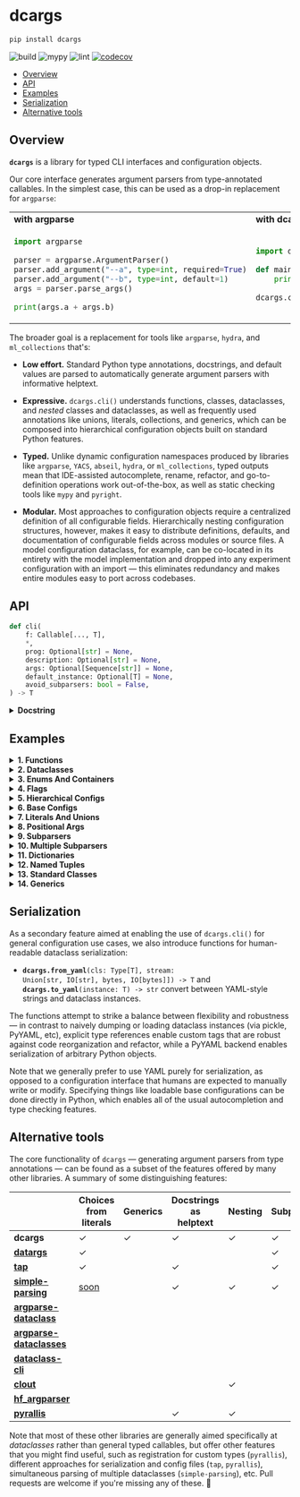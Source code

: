 # dcargs

```bash
pip install dcargs
```

![build](https://github.com/brentyi/dcargs/workflows/build/badge.svg)
![mypy](https://github.com/brentyi/dcargs/workflows/mypy/badge.svg?branch=master)
![lint](https://github.com/brentyi/dcargs/workflows/lint/badge.svg)
[![codecov](https://codecov.io/gh/brentyi/dcargs/branch/master/graph/badge.svg)](https://codecov.io/gh/brentyi/dcargs)

- [Overview](#overview)
- [API](#api)
- [Examples](#examples)
- [Serialization](#serialization)
- [Alternative tools](#alternative-tools)

## Overview

**`dcargs`** is a library for typed CLI interfaces and configuration objects.

Our core interface generates argument parsers from type-annotated callables. In
the simplest case, this can be used as a drop-in replacement for `argparse`:

<table>
<tr>
<td><strong>with argparse</strong></td>
<td><strong>with dcargs</strong></td>
</tr>
<tr>
<td>

```python
import argparse

parser = argparse.ArgumentParser()
parser.add_argument("--a", type=int, required=True)
parser.add_argument("--b", type=int, default=1)
args = parser.parse_args()

print(args.a + args.b)
```

</td>
<td>

```python
import dcargs

def main(a: int, b: int = 3) -> None:
    print(a + b)

dcargs.cli(main)
```

</td>
</tr>
</table>

The broader goal is a replacement for tools like `argparse`, `hydra`, and
`ml_collections` that's:

- **Low effort.** Standard Python type annotations, docstrings, and default
  values are parsed to automatically generate argument parsers with informative
  helptext.

- **Expressive.** `dcargs.cli()` understands functions, classes, dataclasses,
  and _nested_ classes and dataclasses, as well as frequently used annotations
  like unions, literals, collections, and generics, which can be composed into
  hierarchical configuration objects built on standard Python features.

- **Typed.** Unlike dynamic configuration namespaces produced by libraries like
  `argparse`, `YACS`, `abseil`, `hydra`, or `ml_collections`, typed outputs mean
  that IDE-assisted autocomplete, rename, refactor, and go-to-definition
  operations work out-of-the-box, as well as static checking tools like `mypy`
  and `pyright`.

- **Modular.** Most approaches to configuration objects require a centralized
  definition of all configurable fields. Hierarchically nesting configuration
  structures, however, makes it easy to distribute definitions, defaults, and
  documentation of configurable fields across modules or source files. A model
  configuration dataclass, for example, can be co-located in its entirety with
  the model implementation and dropped into any experiment configuration with an
  import — this eliminates redundancy and makes entire modules easy to port
  across codebases.

## API

<!-- START SIGNATURE -->

```python
def cli(
    f: Callable[..., T],
    *,
    prog: Optional[str] = None,
    description: Optional[str] = None,
    args: Optional[Sequence[str]] = None,
    default_instance: Optional[T] = None,
    avoid_subparsers: bool = False,
) -> T
```

<!-- END SIGNATURE -->

<details>
<summary><strong>Docstring</strong></summary>

<!-- START DOCSTRING -->

```
Call `f(...)`, with arguments populated from an automatically generated CLI
interface.

`f` should have type-annotated inputs, and can be a function or class. Note that if
`f` is a class, `dcargs.cli()` returns an instance.

The parser is generated by populating helptext from docstrings and types from
annotations; a broad range of core type annotations are supported...
    - Types natively accepted by `argparse`: str, int, float, pathlib.Path, etc.
    - Default values for optional parameters.
    - Booleans, which are automatically converted to flags when provided a default
      value.
    - Enums (via `enum.Enum`).
    - Various annotations from the standard typing library. Some examples:
      - `typing.ClassVar[T]`.
      - `typing.Optional[T]`.
      - `typing.Literal[T]`.
      - `typing.Sequence[T]`.
      - `typing.List[T]`.
      - `typing.Dict[K, V]`.
      - `typing.Tuple`, such as `typing.Tuple[T1, T2, T3]` or
        `typing.Tuple[T, ...]`.
      - `typing.Set[T]`.
      - `typing.Final[T]` and `typing.Annotated[T]`.
      - `typing.Union[T1, T2]`.
      - Various nested combinations of the above: `Optional[Literal[T]]`,
        `Final[Optional[Sequence[T]]]`, etc.
    - Hierarchical structures via nested dataclasses, TypedDict, NamedTuple,
      classes.
      - Simple nesting.
      - Unions over nested structures (subparsers).
      - Optional unions over nested structures (optional subparsers).
    - Generics (including nested generics).

Args:
    f: Callable.

Keyword Args:
    prog: The name of the program printed in helptext. Mirrors argument from
        `argparse.ArgumentParser()`.
    description: Description text for the parser, displayed when the --help flag is
        passed in. If not specified, `f`'s docstring is used. Mirrors argument from
        `argparse.ArgumentParser()`.
    args: If set, parse arguments from a sequence of strings instead of the
        commandline. Mirrors argument from `argparse.ArgumentParser.parse_args()`.
    default_instance: An instance of `T` to use for default values; only supported
        if `T` is a dataclass, TypedDict, or NamedTuple. Helpful for merging CLI
        arguments with values loaded from elsewhere. (for example, a config object
        loaded from a yaml file)
    avoid_subparsers: Avoid creating a subparser when defaults are provided for
        unions over nested types. Generates cleaner but less expressive CLIs.

Returns:
    The output of `f(...)`.
```

<!-- END DOCSTRING -->

</details>

## Examples

<!-- START EXAMPLES -->
<details>
<summary>
<strong>1. Functions</strong>
</summary>
<blockquote>

In the simplest case, `dcargs.cli()` can be used to run a function with
arguments populated from the CLI.

**Code ([link](examples/01_functions.py)):**

```python
import dcargs


def main(
    field1: str,
    field2: int = 3,
) -> None:
    """Function, whose arguments will be populated from a CLI interface.

    Args:
        field1: A string field.
        field2: A numeric field, with a default value.
    """
    print(field1, field2)


if __name__ == "__main__":
    dcargs.cli(main)
```

<br />

**Example usage:**

<pre>
<samp>$ <kbd>python ./01_functions.py --help</kbd>
usage: 01_functions.py [-h] --field1 STR [--field2 INT]

Function, whose arguments will be populated from a CLI interface.

arguments:
  -h, --help    show this help message and exit
  --field1 STR  A string field. (required)
  --field2 INT  A numeric field, with a default value. (default: 3)</samp>
</pre>

<pre>
<samp>$ <kbd>python ./01_functions.py --field1 hello</kbd>
hello 3</samp>
</pre>

<pre>
<samp>$ <kbd>python ./01_functions.py --field1 hello --field2 10</kbd>
hello 10</samp>
</pre>

</blockquote>
</details>

<details>
<summary>
<strong>2. Dataclasses</strong>
</summary>
<blockquote>

Common pattern: use `dcargs.cli()` to instantiate a dataclass. The outputted
instance can be used as a typed alternative for an argparse namespace.

**Code ([link](examples/02_dataclasses.py)):**

```python
import dataclasses

import dcargs


@dataclasses.dataclass
class Args:
    """Description.
    This should show up in the helptext!"""

    field1: str  # A string field.
    field2: int = 3  # A numeric field, with a default value.


if __name__ == "__main__":
    args = dcargs.cli(Args)
    print(args)
```

<br />

**Example usage:**

<pre>
<samp>$ <kbd>python ./02_dataclasses.py --help</kbd>
usage: 02_dataclasses.py [-h] --field1 STR [--field2 INT]

Description.
This should show up in the helptext!

arguments:
  -h, --help    show this help message and exit
  --field1 STR  A string field. (required)
  --field2 INT  A numeric field, with a default value. (default: 3)</samp>
</pre>

<pre>
<samp>$ <kbd>python ./02_dataclasses.py --field1 hello</kbd>
Args(field1=&#x27;hello&#x27;, field2=3)</samp>
</pre>

<pre>
<samp>$ <kbd>python ./02_dataclasses.py --field1 hello --field2 5</kbd>
Args(field1=&#x27;hello&#x27;, field2=5)</samp>
</pre>

</blockquote>
</details>

<details>
<summary>
<strong>3. Enums And Containers</strong>
</summary>
<blockquote>

We can generate argument parsers from more advanced type annotations, like enums
and tuple types.

**Code ([link](examples/03_enums_and_containers.py)):**

```python
import dataclasses
import enum
import pathlib
from typing import Optional, Tuple

import dcargs


class OptimizerType(enum.Enum):
    ADAM = enum.auto()
    SGD = enum.auto()


@dataclasses.dataclass(frozen=True)
class TrainConfig:
    # Example of a variable-length tuple. `typing.List`, `typing.Sequence`,
    # `typing.Set`, `typing.Dict`, etc are all supported as well.
    dataset_sources: Tuple[pathlib.Path, ...]
    """Paths to load training data from. This can be multiple!"""

    # Fixed-length tuples are also okay.
    image_dimensions: Tuple[int, int] = (32, 32)
    """Height and width of some image data."""

    # Enums are handled seamlessly.
    optimizer_type: OptimizerType = OptimizerType.ADAM
    """Gradient-based optimizer to use."""

    # We can also explicitly mark arguments as optional.
    checkpoint_interval: Optional[int] = None
    """Interval to save checkpoints at."""


if __name__ == "__main__":
    config = dcargs.cli(TrainConfig)
    print(config)
```

<br />

**Example usage:**

<pre>
<samp>$ <kbd>python ./03_enums_and_containers.py --help</kbd>
usage: 03_enums_and_containers.py [-h] --dataset-sources PATH [PATH ...]
                                  [--image-dimensions INT INT]
                                  [--optimizer-type {ADAM,SGD}]
                                  [--checkpoint-interval {None}|INT]

arguments:
  -h, --help            show this help message and exit
  --dataset-sources PATH [PATH ...]
                        Paths to load training data from. This can be
                        multiple! (required)
  --image-dimensions INT INT
                        Height and width of some image data. (default: 32
                        32)
  --optimizer-type {ADAM,SGD}
                        Gradient-based optimizer to use. (default:
                        ADAM)
  --checkpoint-interval {None}|INT
                        Interval to save checkpoints at. (default:
                        None)</samp>
</pre>

<pre>
<samp>$ <kbd>python ./03_enums_and_containers.py --dataset-sources ./data --image-dimensions 16 16</kbd>
TrainConfig(dataset_sources=(PosixPath(&#x27;data&#x27;),), image_dimensions=(16, 16), optimizer_type=&lt;OptimizerType.ADAM: 1&gt;, checkpoint_interval=None)</samp>
</pre>

<pre>
<samp>$ <kbd>python ./03_enums_and_containers.py --dataset-sources ./data --optimizer-type SGD</kbd>
TrainConfig(dataset_sources=(PosixPath(&#x27;data&#x27;),), image_dimensions=(32, 32), optimizer_type=&lt;OptimizerType.SGD: 2&gt;, checkpoint_interval=None)</samp>
</pre>

</blockquote>
</details>

<details>
<summary>
<strong>4. Flags</strong>
</summary>
<blockquote>

Booleans can either be expected to be explicitly passed in, or, if given a
default value, automatically converted to flags.

**Code ([link](examples/04_flags.py)):**

```python
import dataclasses
from typing import Optional

import dcargs


@dataclasses.dataclass
class Args:
    # Boolean. This expects an explicit "True" or "False".
    boolean: bool

    # Optional boolean. Same as above, but can be omitted.
    optional_boolean: Optional[bool]

    # Pass --flag-a in to set this value to True.
    flag_a: bool = False

    # Pass --no-flag-b in to set this value to False.
    flag_b: bool = True


if __name__ == "__main__":
    args = dcargs.cli(Args)
    print(args)
```

<br />

**Example usage:**

<pre>
<samp>$ <kbd>python ./04_flags.py --help</kbd>
usage: 04_flags.py [-h] --boolean {True,False} --optional-boolean
                   {None,True,False} [--flag-a] [--no-flag-b]

arguments:
  -h, --help            show this help message and exit
  --boolean {True,False}
                        Boolean. This expects an explicit &quot;True&quot; or &quot;False&quot;.
                        (required)
  --optional-boolean {None,True,False}
                        Optional boolean. Same as above, but can be omitted.
                        (required)
  --flag-a              Pass --flag-a in to set this value to True. (sets:
                        flag_a=True)
  --no-flag-b           Pass --no-flag-b in to set this value to False.
                        (sets: flag_b=False)</samp>
</pre>

<pre>
<samp>$ <kbd>python ./04_flags.py --boolean True</kbd>
usage: 04_flags.py [-h] --boolean {True,False} --optional-boolean
                   {None,True,False} [--flag-a] [--no-flag-b]
04_flags.py: error: the following arguments are required: --optional-boolean</samp>
</pre>

<pre>
<samp>$ <kbd>python ./04_flags.py --boolean False --flag-a</kbd>
usage: 04_flags.py [-h] --boolean {True,False} --optional-boolean
                   {None,True,False} [--flag-a] [--no-flag-b]
04_flags.py: error: the following arguments are required: --optional-boolean</samp>
</pre>

<pre>
<samp>$ <kbd>python ./04_flags.py --boolean False --no-flag-b</kbd>
usage: 04_flags.py [-h] --boolean {True,False} --optional-boolean
                   {None,True,False} [--flag-a] [--no-flag-b]
04_flags.py: error: the following arguments are required: --optional-boolean</samp>
</pre>

</blockquote>
</details>

<details>
<summary>
<strong>5. Hierarchical Configs</strong>
</summary>
<blockquote>

Parsing of nested types (in this case nested dataclasses) enables hierarchical
configuration objects that are both modular and highly expressive.

**Code ([link](examples/05_hierarchical_configs.py)):**

```python
import dataclasses
import enum
import pathlib

import dcargs


class OptimizerType(enum.Enum):
    ADAM = enum.auto()
    SGD = enum.auto()


@dataclasses.dataclass(frozen=True)
class OptimizerConfig:
    # Gradient-based optimizer to use.
    algorithm: OptimizerType = OptimizerType.ADAM

    # Learning rate to use.
    learning_rate: float = 3e-4

    # Coefficient for L2 regularization.
    weight_decay: float = 1e-2


@dataclasses.dataclass(frozen=True)
class ExperimentConfig:
    # Various configurable options for our optimizer.
    optimizer: OptimizerConfig

    # Batch size.
    batch_size: int = 32

    # Total number of training steps.
    train_steps: int = 100_000

    # Random seed. This is helpful for making sure that our experiments are all
    # reproducible!
    seed: int = 0


def train(
    out_dir: pathlib.Path,
    config: ExperimentConfig,
    restore_checkpoint: bool = False,
    checkpoint_interval: int = 1000,
) -> None:
    """Train a model.

    Args:
        out_dir: Where to save logs and checkpoints.
        config: Experiment configuration.
        restore_checkpoint: Set to restore an existing checkpoint.
        checkpoint_interval: Training steps between each checkpoint save.
    """
    print(f"{out_dir=}, {restore_checkpoint=}, {checkpoint_interval=}")
    print(f"{config=}")
    print(dcargs.to_yaml(config))


if __name__ == "__main__":
    dcargs.cli(train)
```

<br />

**Example usage:**

<pre>
<samp>$ <kbd>python ./05_hierarchical_configs.py --help</kbd>
usage: 05_hierarchical_configs.py [-h] --out-dir PATH
                                  [--config.optimizer.algorithm {ADAM,SGD}]
                                  [--config.optimizer.learning-rate FLOAT]
                                  [--config.optimizer.weight-decay FLOAT]
                                  [--config.batch-size INT]
                                  [--config.train-steps INT]
                                  [--config.seed INT] [--restore-checkpoint]
                                  [--checkpoint-interval INT]

Train a model.

arguments:
  -h, --help            show this help message and exit
  --out-dir PATH  Where to save logs and checkpoints.
                        (required)
  --restore-checkpoint  Set to restore an existing checkpoint. (sets:
                        restore_checkpoint=True)
  --checkpoint-interval INT
                        Training steps between each checkpoint save.
                        (default: 1000)

config.optimizer arguments:
  Various configurable options for our optimizer.

  --config.optimizer.algorithm {ADAM,SGD}
                        Gradient-based optimizer to use. (default:
                        ADAM)
  --config.optimizer.learning-rate FLOAT
                        Learning rate to use. (default: 0.0003)
  --config.optimizer.weight-decay FLOAT
                        Coefficient for L2 regularization. (default:
                        0.01)

config arguments:
  Experiment configuration.

  --config.batch-size INT
                        Batch size. (default: 32)
  --config.train-steps INT
                        Total number of training steps. (default:
                        100000)
  --config.seed INT  Random seed. This is helpful for making sure that our
                        experiments are all reproducible! (default: 0)</samp>
</pre>

<pre>
<samp>$ <kbd>python ./05_hierarchical_configs.py . --config.optimizer.algorithm SGD</kbd>
usage: 05_hierarchical_configs.py [-h] --out-dir PATH
                                  [--config.optimizer.algorithm {ADAM,SGD}]
                                  [--config.optimizer.learning-rate FLOAT]
                                  [--config.optimizer.weight-decay FLOAT]
                                  [--config.batch-size INT]
                                  [--config.train-steps INT]
                                  [--config.seed INT] [--restore-checkpoint]
                                  [--checkpoint-interval INT]
05_hierarchical_configs.py: error: the following arguments are required: --out-dir</samp>
</pre>

<pre>
<samp>$ <kbd>python ./05_hierarchical_configs.py . --restore-checkpoint</kbd>
usage: 05_hierarchical_configs.py [-h] --out-dir PATH
                                  [--config.optimizer.algorithm {ADAM,SGD}]
                                  [--config.optimizer.learning-rate FLOAT]
                                  [--config.optimizer.weight-decay FLOAT]
                                  [--config.batch-size INT]
                                  [--config.train-steps INT]
                                  [--config.seed INT] [--restore-checkpoint]
                                  [--checkpoint-interval INT]
05_hierarchical_configs.py: error: the following arguments are required: --out-dir</samp>
</pre>

</blockquote>
</details>

<details>
<summary>
<strong>6. Base Configs</strong>
</summary>
<blockquote>

We can integrate `dcargs.cli()` into common configuration patterns: here, we
select one of multiple possible base configurations, and then use the CLI to
either override (existing) or fill in (missing) values.

**Code ([link](examples/06_base_configs.py)):**

```python
import sys
from dataclasses import dataclass
from typing import Callable, Dict, Literal, Tuple, TypeVar, Union

from torch import nn

import dcargs


@dataclass(frozen=True)
class AdamOptimizer:
    learning_rate: float = 1e-3
    betas: Tuple[float, float] = (0.9, 0.999)


@dataclass(frozen=True)
class SgdOptimizer:
    learning_rate: float = 3e-4


@dataclass(frozen=True)
class ExperimentConfig:
    # Dataset to run experiment on.
    dataset: Literal["mnist", "imagenet-50"]

    # Optimizer parameters.
    optimizer: Union[AdamOptimizer, SgdOptimizer]

    # Model size.
    num_layers: int
    units: int

    # Batch size.
    batch_size: int

    # Total number of training steps.
    train_steps: int

    # Random seed. This is helpful for making sure that our experiments are all
    # reproducible!
    seed: int

    # Activation to use. Not specifiable via the commandline.
    activation: Callable[[], nn.Module]


# Note that we could also define this library using separate YAML files (similar to
# `config_path`/`config_name` in Hydra), but staying in Python enables seamless type
# checking + IDE support.
base_configs = {
    "small": ExperimentConfig(
        dataset="mnist",
        optimizer=SgdOptimizer(),
        batch_size=2048,
        num_layers=4,
        units=64,
        train_steps=30_000,
        # The dcargs.MISSING sentinel allows us to specify that the seed should have no
        # default, and needs to be populated from the CLI.
        seed=dcargs.MISSING,
        activation=nn.ReLU,
    ),
    "big": ExperimentConfig(
        dataset="imagenet-50",
        optimizer=AdamOptimizer(),
        batch_size=32,
        num_layers=8,
        units=256,
        train_steps=100_000,
        seed=dcargs.MISSING,
        activation=nn.GELU,
    ),
}


T = TypeVar("T")


def cli_from_base_configs(base_library: Dict[str, T]) -> T:
    """Populate an instance of `cls`, where the first positional argument is used to
    select from a library of named base configs."""
    # Get base configuration name from the first positional argument.
    if len(sys.argv) < 2 or sys.argv[1] not in base_library:
        valid_usages = map(lambda k: f"{sys.argv[0]} {k} --help", base_library.keys())
        raise SystemExit("usage:\n  " + "\n  ".join(valid_usages))

    # Get base configuration from our library, and use it for default CLI parameters.
    default_instance = base_library[sys.argv[1]]
    return dcargs.cli(
        type(default_instance),
        prog=" ".join(sys.argv[:2]),
        args=sys.argv[2:],
        default_instance=default_instance,
        # `avoid_subparsers` will avoid making a subparser for unions when a default is
        # provided; in this case, it simplifies our CLI but makes it less expressive
        # (cannot switch away from the base optimizer types).
        avoid_subparsers=True,
    )


if __name__ == "__main__":
    config = cli_from_base_configs(base_configs)
    print(config)
```

<br />

**Example usage:**

<pre>
<samp>$ <kbd>python ./06_base_configs_argv.py</kbd>
usage:
  examples/06_base_configs.py small --help
  examples/06_base_configs.py big --help</samp>
</pre>

<pre>
<samp>$ <kbd>python ./06_base_configs_argv.py small --help</kbd>
usage: examples/06_base_configs.py small [-h] [--dataset {mnist,imagenet-50}]
                                         [--optimizer.learning-rate FLOAT]
                                         [--num-layers INT] [--units INT]
                                         [--batch-size INT]
                                         [--train-steps INT] --seed INT
                                         [--activation {&lt;class &#x27;torch.nn.modules.activation.ReLU&#x27;&gt;}]

arguments:
  -h, --help            show this help message and exit
  --dataset {mnist,imagenet-50}
                        Dataset to run experiment on. (default: mnist)
  --num-layers INT  Model size. (default: 4)
  --units INT   Model size. (default: 64)
  --batch-size INT  Batch size. (default: 2048)
  --train-steps INT  Total number of training steps. (default:
                        30000)
  --seed INT    Random seed. This is helpful for making sure that our
                        experiments are all reproducible!
                        (required)
  --activation {&lt;class &#x27;torch.nn.modules.activation.ReLU&#x27;&gt;}
                        Activation to use. Not specifiable via the
                        commandline. (not parsable)

optimizer arguments:
  Optimizer parameters.

  --optimizer.learning-rate FLOAT
                        (default: 0.0003)</samp>
</pre>

<pre>
<samp>$ <kbd>python ./06_base_configs_argv.py small --seed 94720</kbd>
ExperimentConfig(dataset=&#x27;mnist&#x27;, optimizer=SgdOptimizer(learning_rate=0.0003), num_layers=4, units=64, batch_size=2048, train_steps=30000, seed=94720, activation=&lt;class &#x27;torch.nn.modules.activation.ReLU&#x27;&gt;)</samp>
</pre>

<pre>
<samp>$ <kbd>python ./06_base_configs_argv.py big --help</kbd>
usage: examples/06_base_configs.py big [-h] [--dataset {mnist,imagenet-50}]
                                       [--optimizer.learning-rate FLOAT]
                                       [--optimizer.betas FLOAT FLOAT]
                                       [--num-layers INT] [--units INT]
                                       [--batch-size INT] [--train-steps INT]
                                       --seed INT
                                       [--activation {&lt;class &#x27;torch.nn.modules.activation.GELU&#x27;&gt;}]

arguments:
  -h, --help            show this help message and exit
  --dataset {mnist,imagenet-50}
                        Dataset to run experiment on. (default:
                        imagenet-50)
  --num-layers INT  Model size. (default: 8)
  --units INT   Model size. (default: 256)
  --batch-size INT  Batch size. (default: 32)
  --train-steps INT  Total number of training steps. (default:
                        100000)
  --seed INT    Random seed. This is helpful for making sure that our
                        experiments are all reproducible!
                        (required)
  --activation {&lt;class &#x27;torch.nn.modules.activation.GELU&#x27;&gt;}
                        Activation to use. Not specifiable via the
                        commandline. (not parsable)

optimizer arguments:
  Optimizer parameters.

  --optimizer.learning-rate FLOAT
                        (default: 0.001)
  --optimizer.betas FLOAT FLOAT
                        (default: 0.9 0.999)</samp>
</pre>

<pre>
<samp>$ <kbd>python ./06_base_configs_argv.py big --seed 94720</kbd>
ExperimentConfig(dataset=&#x27;imagenet-50&#x27;, optimizer=AdamOptimizer(learning_rate=0.001, betas=(0.9, 0.999)), num_layers=8, units=256, batch_size=32, train_steps=100000, seed=94720, activation=&lt;class &#x27;torch.nn.modules.activation.GELU&#x27;&gt;)</samp>
</pre>

</blockquote>
</details>

<details>
<summary>
<strong>7. Literals And Unions</strong>
</summary>
<blockquote>

`typing.Literal[]` can be used to restrict inputs to a fixed set of literal
choices; `typing.Union[]` can be used to restrict inputs to a fixed set of
types.

**Code ([link](examples/07_literals_and_unions.py)):**

```python
import dataclasses
import enum
from typing import Literal, Optional, Tuple, Union

import dcargs


class Color(enum.Enum):
    RED = enum.auto()
    GREEN = enum.auto()
    BLUE = enum.auto()


@dataclasses.dataclass(frozen=True)
class Args:
    # We can use Literal[] to restrict the set of allowable inputs, for example, over
    # enums.
    restricted_enum: Literal[Color.RED, Color.GREEN] = Color.RED

    # Literals can also be marked Optional.
    integer: Optional[Literal[0, 1, 2, 3]] = None

    # Unions can be used to specify multiple allowable types.
    union_over_types: Union[int, str] = 0
    string_or_enum: Union[Literal["red", "green"], Color] = "red"

    # Unions also work over more complex nested types.
    union_over_tuples: Union[Tuple[int, int], Tuple[str]] = ("1",)

    # And can be nested in other types.
    tuple_of_string_or_enum: Tuple[Union[Literal["red", "green"], Color], ...] = (
        "red",
        Color.RED,
    )


if __name__ == "__main__":
    args = dcargs.cli(Args)
    print(args)
```

<br />

**Example usage:**

<pre>
<samp>$ <kbd>python ./07_literals_and_unions.py --help</kbd>
usage: 07_literals_and_unions.py [-h] [--restricted-enum {RED,GREEN}]
                                 [--integer {None,0,1,2,3}]
                                 [--union-over-types INT|STR]
                                 [--string-or-enum {red,green,RED,GREEN,BLUE}]
                                 [--union-over-tuples {INT INT}|STR]
                                 [--tuple-of-string-or-enum {red,green,RED,GREEN,BLUE} [{red,green,RED,GREEN,BLUE} ...]]

arguments:
  -h, --help            show this help message and exit
  --restricted-enum {RED,GREEN}
                        We can use Literal[] to restrict the set of allowable
                        inputs, for example, over enums. (default:
                        RED)
  --integer {None,0,1,2,3}
                        Literals can also be marked Optional. (default:
                        None)
  --union-over-types INT|STR
                        Unions can be used to specify multiple allowable
                        types. (default: 0)
  --string-or-enum {red,green,RED,GREEN,BLUE}
                        Unions can be used to specify multiple allowable
                        types. (default: red)
  --union-over-tuples {INT INT}|STR
                        Unions also work over more complex nested types.
                        (default: 1)
  --tuple-of-string-or-enum {red,green,RED,GREEN,BLUE} [{red,green,RED,GREEN,BLUE} ...]
                        And can be nested in other types. (default: red
                        RED)</samp>
</pre>

</blockquote>
</details>

<details>
<summary>
<strong>8. Positional Args</strong>
</summary>
<blockquote>

Positional-only arguments in functions are converted to positional CLI
arguments.

**Code ([link](examples/08_positional_args.py)):**

```python
from __future__ import annotations

import dataclasses
import enum
import pathlib
from typing import Tuple

import dcargs


def main(
    source: pathlib.Path,
    dest: pathlib.Path,
    /,  # Mark the end of positional arguments.
    optimizer: OptimizerConfig,
    force: bool = False,
    verbose: bool = False,
    background_rgb: Tuple[float, float, float] = (1.0, 0.0, 0.0),
) -> None:
    """Command-line interface defined using a function signature. Note that this
    docstring is parsed to generate helptext.

    Args:
        source: Source path.
        dest: Destination path.
        optimizer: Configuration for our optimizer object.
        force: Do not prompt before overwriting.
        verbose: Explain what is being done.
        background_rgb: Background color. Red by default.
    """
    print(f"{source=}\n{dest=}\n{optimizer=}\n{force=}\n{verbose=}\n{background_rgb=}")


class OptimizerType(enum.Enum):
    ADAM = enum.auto()
    SGD = enum.auto()


@dataclasses.dataclass(frozen=True)
class OptimizerConfig:
    algorithm: OptimizerType = OptimizerType.ADAM
    """Gradient-based optimizer to use."""

    learning_rate: float = 3e-4
    """Learning rate to use."""

    weight_decay: float = 1e-2
    """Coefficient for L2 regularization."""


if __name__ == "__main__":
    dcargs.cli(main)
```

<br />

**Example usage:**

<pre>
<samp>$ <kbd>python ./08_positional_args.py --help</kbd>
usage: 08_positional_args.py [-h] [--optimizer.algorithm {ADAM,SGD}]
                             [--optimizer.learning-rate FLOAT]
                             [--optimizer.weight-decay FLOAT] [--force]
                             [--verbose] [--background-rgb FLOAT FLOAT FLOAT]
                             SOURCE DEST

Command-line interface defined using a function signature. Note that this
docstring is parsed to generate helptext.

positional arguments:
  SOURCE                Source path. (required)
  DEST                  Destination path. (required)

arguments:
  -h, --help            show this help message and exit
  --force               Do not prompt before overwriting. (sets:
                        force=True)
  --verbose             Explain what is being done. (sets:
                        verbose=True)
  --background-rgb FLOAT FLOAT FLOAT
                        Background color. Red by default. (default: 1.0
                        0.0 0.0)

optimizer arguments:
  Configuration for our optimizer object.

  --optimizer.algorithm {ADAM,SGD}
                        Gradient-based optimizer to use. (default:
                        ADAM)
  --optimizer.learning-rate FLOAT
                        Learning rate to use. (default: 0.0003)
  --optimizer.weight-decay FLOAT
                        Coefficient for L2 regularization. (default:
                        0.01)</samp>
</pre>

<pre>
<samp>$ <kbd>python ./08_positional_args.py ./a ./b --optimizer.learning-rate 1e-5</kbd>
source=PosixPath(&#x27;a&#x27;)
dest=PosixPath(&#x27;b&#x27;)
optimizer=OptimizerConfig(algorithm=&lt;OptimizerType.ADAM: 1&gt;, learning_rate=1e-05, weight_decay=0.01)
force=False
verbose=False
background_rgb=(1.0, 0.0, 0.0)</samp>
</pre>

</blockquote>
</details>

<details>
<summary>
<strong>9. Subparsers</strong>
</summary>
<blockquote>

Unions over nested types (classes or dataclasses) are populated using
subparsers.

**Code ([link](examples/09_subparsers.py)):**

```python
from __future__ import annotations

import dataclasses
from typing import Union

import dcargs


@dataclasses.dataclass(frozen=True)
class Checkout:
    """Checkout a branch."""

    branch: str


@dataclasses.dataclass(frozen=True)
class Commit:
    """Commit changes."""

    message: str
    all: bool = False


def main(cmd: Union[Checkout, Commit]) -> None:
    print(cmd)


if __name__ == "__main__":
    dcargs.cli(main)
```

<br />

**Example usage:**

<pre>
<samp>$ <kbd>python ./09_subparsers.py --help</kbd>
usage: 09_subparsers.py [-h] {checkout,commit}

arguments:
  -h, --help         show this help message and exit

subcommands:

  {checkout,commit}</samp>
</pre>

<pre>
<samp>$ <kbd>python ./09_subparsers.py commit --help</kbd>
usage: 09_subparsers.py commit [-h] --cmd.message STR [--cmd.all]

Commit changes.

arguments:
  -h, --help         show this help message and exit

cmd arguments:
  --cmd.message STR  (required)
  --cmd.all          (sets: all=True)</samp>
</pre>

<pre>
<samp>$ <kbd>python ./09_subparsers.py commit --cmd.message hello --cmd.all</kbd>
Commit(message=&#x27;hello&#x27;, all=True)</samp>
</pre>

<pre>
<samp>$ <kbd>python ./09_subparsers.py checkout --help</kbd>
usage: 09_subparsers.py checkout [-h] --cmd.branch STR

Checkout a branch.

arguments:
  -h, --help        show this help message and exit

cmd arguments:
  --cmd.branch STR  (required)</samp>
</pre>

<pre>
<samp>$ <kbd>python ./09_subparsers.py checkout --cmd.branch main</kbd>
Checkout(branch=&#x27;main&#x27;)</samp>
</pre>

</blockquote>
</details>

<details>
<summary>
<strong>10. Multiple Subparsers</strong>
</summary>
<blockquote>

Multiple unions over nested types are populated using a series of subparsers.

**Code ([link](examples/10_multiple_subparsers.py)):**

```python
from __future__ import annotations

import dataclasses
from typing import Literal, Tuple, Union

import dcargs

# Possible dataset configurations.


@dataclasses.dataclass
class MnistDataset:
    binary: bool = False
    """Set to load binary version of MNIST dataset."""


@dataclasses.dataclass
class ImageNetDataset:
    subset: Literal[50, 100, 1000]
    """Choose between ImageNet-50, ImageNet-100, ImageNet-1000, etc."""


# Possible optimizer configurations.


@dataclasses.dataclass
class AdamOptimizer:
    learning_rate: float = 1e-3
    betas: Tuple[float, float] = (0.9, 0.999)


@dataclasses.dataclass
class SgdOptimizer:
    learning_rate: float = 3e-4


# Train script.


def train(
    dataset: Union[MnistDataset, ImageNetDataset] = MnistDataset(),
    optimizer: Union[AdamOptimizer, SgdOptimizer] = AdamOptimizer(),
) -> None:
    """Example training script.

    Args:
        dataset: Dataset to train on.
        optimizer: Optimizer to train with.

    Returns:
        None:
    """
    print(dataset)
    print(optimizer)


if __name__ == "__main__":
    dcargs.cli(train)
```

<br />

**Example usage:**

<pre>
<samp>$ <kbd>python ./10_multiple_subparsers.py</kbd>
MnistDataset(binary=False)
AdamOptimizer(learning_rate=0.001, betas=(0.9, 0.999))</samp>
</pre>

<pre>
<samp>$ <kbd>python ./10_multiple_subparsers.py --help</kbd>
usage: 10_multiple_subparsers.py [-h] [{mnist-dataset,image-net-dataset}]

Example training script.

arguments:
  -h, --help            show this help message and exit

optional subcommands:
  Dataset to train on.  (default: mnist-dataset)

  [{mnist-dataset,image-net-dataset}]</samp>
</pre>

<pre>
<samp>$ <kbd>python ./10_multiple_subparsers.py mnist-dataset --help</kbd>
usage: 10_multiple_subparsers.py mnist-dataset [-h] [--dataset.binary]
                                               [{adam-optimizer,sgd-optimizer}]

arguments:
  -h, --help            show this help message and exit

dataset arguments:
  --dataset.binary      Set to load binary version of MNIST dataset.
                        (sets: binary=True)

optional subcommands:
  Optimizer to train with.  (default: adam-optimizer)

  [{adam-optimizer,sgd-optimizer}]</samp>
</pre>

<pre>
<samp>$ <kbd>python ./10_multiple_subparsers.py mnist-dataset adam-optimizer --optimizer.learning-rate 3e-4</kbd>
MnistDataset(binary=False)
AdamOptimizer(learning_rate=0.0003, betas=(0.9, 0.999))</samp>
</pre>

</blockquote>
</details>

<details>
<summary>
<strong>11. Dictionaries</strong>
</summary>
<blockquote>

Dictionary inputs can be specified using either a standard `Dict[K, V]`
annotation, or a `TypedDict` type.

Note that setting `total=False` for `TypedDict` is currently not (but reasonably
could be) supported.

**Code ([link](examples/11_dictionaries.py)):**

```python
from typing import Dict, Tuple, TypedDict

import dcargs


class DictionarySchema(TypedDict):
    learning_rate: float
    betas: Tuple[float, float]


def main(
    standard_dict: Dict[str, float] = {
        "learning_rate": 3e-4,
        "beta1": 0.9,
        "beta2": 0.999,
    },
    typed_dict: DictionarySchema = {
        "learning_rate": 3e-4,
        "betas": (0.9, 0.999),
    },
) -> None:
    assert isinstance(standard_dict, dict)
    assert isinstance(typed_dict, dict)
    print("Standard dict:", standard_dict)
    print("Typed dict:", typed_dict)


if __name__ == "__main__":
    dcargs.cli(main)
```

<br />

**Example usage:**

<pre>
<samp>$ <kbd>python ./11_dictionaries.py --help</kbd>
usage: 11_dictionaries.py [-h] [--standard-dict STR FLOAT [STR FLOAT ...]]
                          [--typed-dict.learning-rate FLOAT]
                          [--typed-dict.betas FLOAT FLOAT]

arguments:
  -h, --help            show this help message and exit
  --standard-dict STR FLOAT [STR FLOAT ...]
                        (default: learning_rate 0.0003 beta1 0.9 beta2
                        0.999)

typed_dict arguments:

  --typed-dict.learning-rate FLOAT
                        (default: 0.0003)
  --typed-dict.betas FLOAT FLOAT
                        (default: 0.9 0.999)</samp>
</pre>

</blockquote>
</details>

<details>
<summary>
<strong>12. Named Tuples</strong>
</summary>
<blockquote>

Example using `dcargs.cli()` to instantiate a named tuple.

**Code ([link](examples/12_named_tuples.py)):**

```python
from typing import NamedTuple

import dcargs


class TupleType(NamedTuple):
    """Description.
    This should show up in the helptext!"""

    field1: str  # A string field.
    field2: int = 3  # A numeric field, with a default value.
    flag: bool = False  # A boolean flag.


if __name__ == "__main__":
    x = dcargs.cli(TupleType)
    assert isinstance(x, tuple)
    print(x)
```

<br />

**Example usage:**

<pre>
<samp>$ <kbd>python ./12_named_tuples.py --help</kbd>
usage: 12_named_tuples.py [-h] --field1 STR [--field2 INT] [--flag]

Description.
This should show up in the helptext!

arguments:
  -h, --help    show this help message and exit
  --field1 STR  A string field. (required)
  --field2 INT  A numeric field, with a default value. (default: 3)
  --flag        A boolean flag. (sets: flag=True)</samp>
</pre>

<pre>
<samp>$ <kbd>python ./12_named_tuples.py --field1 hello</kbd>
TupleType(field1=&#x27;hello&#x27;, field2=3, flag=False)</samp>
</pre>

</blockquote>
</details>

<details>
<summary>
<strong>13. Standard Classes</strong>
</summary>
<blockquote>

In addition to functions and dataclasses, we can also generate CLIs from (the
constructors of) standard Python classes.

**Code ([link](examples/13_standard_classes.py)):**

```python
import dcargs


class Args:
    def __init__(
        self,
        field1: str,
        field2: int,
        flag: bool = False,
    ):
        """Arguments.

        Args:
            field1: A string field.
            field2: A numeric field.
            flag: A boolean flag.
        """
        self.data = [field1, field2, flag]


if __name__ == "__main__":
    args = dcargs.cli(Args)
    print(args.data)
```

<br />

**Example usage:**

<pre>
<samp>$ <kbd>python ./13_standard_classes.py --help</kbd>
usage: 13_standard_classes.py [-h] --field1 STR --field2 INT [--flag]

Arguments.

arguments:
  -h, --help    show this help message and exit
  --field1 STR  A string field. (required)
  --field2 INT  A numeric field. (required)
  --flag        A boolean flag. (sets: flag=True)</samp>
</pre>

<pre>
<samp>$ <kbd>python ./13_standard_classes.py --field1 hello --field2 7</kbd>
[&#x27;hello&#x27;, 7, False]</samp>
</pre>

</blockquote>
</details>

<details>
<summary>
<strong>14. Generics</strong>
</summary>
<blockquote>

Example of parsing for generic dataclasses.

**Code ([link](examples/14_generics.py)):**

```python
import dataclasses
from typing import Generic, TypeVar

import dcargs

ScalarType = TypeVar("ScalarType")
ShapeType = TypeVar("ShapeType")


@dataclasses.dataclass(frozen=True)
class Point3(Generic[ScalarType]):
    x: ScalarType
    y: ScalarType
    z: ScalarType
    frame_id: str


@dataclasses.dataclass(frozen=True)
class Triangle:
    a: Point3[float]
    b: Point3[float]
    c: Point3[float]


@dataclasses.dataclass(frozen=True)
class Args(Generic[ShapeType]):
    point_continuous: Point3[float]
    point_discrete: Point3[int]
    shape: ShapeType


if __name__ == "__main__":
    args = dcargs.cli(Args[Triangle])
    print(args)
```

<br />

**Example usage:**

<pre>
<samp>$ <kbd>python ./14_generics.py --help</kbd>
usage: 14_generics.py [-h] --point-continuous.x FLOAT --point-continuous.y
                      FLOAT --point-continuous.z FLOAT
                      --point-continuous.frame-id STR --point-discrete.x INT
                      --point-discrete.y INT --point-discrete.z INT
                      --point-discrete.frame-id STR --shape.a.x FLOAT
                      --shape.a.y FLOAT --shape.a.z FLOAT --shape.a.frame-id
                      STR --shape.b.x FLOAT --shape.b.y FLOAT --shape.b.z
                      FLOAT --shape.b.frame-id STR --shape.c.x FLOAT
                      --shape.c.y FLOAT --shape.c.z FLOAT --shape.c.frame-id
                      STR

arguments:
  -h, --help            show this help message and exit

point_continuous arguments:

  --point-continuous.x FLOAT
                        (required)
  --point-continuous.y FLOAT
                        (required)
  --point-continuous.z FLOAT
                        (required)
  --point-continuous.frame-id STR
                        (required)

point_discrete arguments:

  --point-discrete.x INT
                        (required)
  --point-discrete.y INT
                        (required)
  --point-discrete.z INT
                        (required)
  --point-discrete.frame-id STR
                        (required)

shape.a arguments:

  --shape.a.x FLOAT  (required)
  --shape.a.y FLOAT  (required)
  --shape.a.z FLOAT  (required)
  --shape.a.frame-id STR
                        (required)

shape.b arguments:

  --shape.b.x FLOAT  (required)
  --shape.b.y FLOAT  (required)
  --shape.b.z FLOAT  (required)
  --shape.b.frame-id STR
                        (required)

shape.c arguments:

  --shape.c.x FLOAT  (required)
  --shape.c.y FLOAT  (required)
  --shape.c.z FLOAT  (required)
  --shape.c.frame-id STR
                        (required)</samp>
</pre>

</blockquote>
</details><!-- END EXAMPLES -->

## Serialization

As a secondary feature aimed at enabling the use of `dcargs.cli()` for general
configuration use cases, we also introduce functions for human-readable
dataclass serialization:

- <code><strong>dcargs.from_yaml</strong>(cls: Type[T], stream: Union[str,
  IO[str], bytes, IO[bytes]]) -> T</code> and
  <code><strong>dcargs.to_yaml</strong>(instance: T) -> str</code> convert
  between YAML-style strings and dataclass instances.

The functions attempt to strike a balance between flexibility and robustness —
in contrast to naively dumping or loading dataclass instances (via pickle,
PyYAML, etc), explicit type references enable custom tags that are robust
against code reorganization and refactor, while a PyYAML backend enables
serialization of arbitrary Python objects.

Note that we generally prefer to use YAML purely for serialization, as opposed
to a configuration interface that humans are expected to manually write or
modify. Specifying things like loadable base configurations can be done directly
in Python, which enables all of the usual autocompletion and type checking
features.

## Alternative tools

The core functionality of `dcargs` — generating argument parsers from type
annotations — can be found as a subset of the features offered by many other
libraries. A summary of some distinguishing features:

|                                                                                                              | Choices from literals                                    | Generics | Docstrings as helptext | Nesting | Subparsers | Containers |
| ------------------------------------------------------------------------------------------------------------ | -------------------------------------------------------- | -------- | ---------------------- | ------- | ---------- | ---------- |
| **dcargs**                                                                                                   | ✓                                                        | ✓        | ✓                      | ✓       | ✓          | ✓          |
| **[datargs](https://github.com/roee30/datargs)**                                                             | ✓                                                        |          |                        |         | ✓          | ✓          |
| **[tap](https://github.com/swansonk14/typed-argument-parser)**                                               | ✓                                                        |          | ✓                      |         | ✓          | ✓          |
| **[simple-parsing](https://github.com/lebrice/SimpleParsing)**                                               | [soon](https://github.com/lebrice/SimpleParsing/pull/86) |          | ✓                      | ✓       | ✓          | ✓          |
| **[argparse-dataclass](https://pypi.org/project/argparse-dataclass/)**                                       |                                                          |          |                        |         |            |            |
| **[argparse-dataclasses](https://pypi.org/project/argparse-dataclasses/)**                                   |                                                          |          |                        |         |            |            |
| **[dataclass-cli](https://github.com/malte-soe/dataclass-cli)**                                              |                                                          |          |                        |         |            |            |
| **[clout](https://pypi.org/project/clout/)**                                                                 |                                                          |          |                        | ✓       |            |            |
| **[hf_argparser](https://github.com/huggingface/transformers/blob/master/src/transformers/hf_argparser.py)** |                                                          |          |                        |         |            | ✓          |
| **[pyrallis](https://github.com/eladrich/pyrallis/)**                                                        |                                                          |          | ✓                      | ✓       |            | ✓          |

Note that most of these other libraries are generally aimed specifically at
_dataclasses_ rather than general typed callables, but offer other features that
you might find useful, such as registration for custom types (`pyrallis`),
different approaches for serialization and config files (`tap`, `pyrallis`),
simultaneous parsing of multiple dataclasses (`simple-parsing`), etc. Pull
requests are welcome if you're missing any of these. :slightly_smiling_face:

